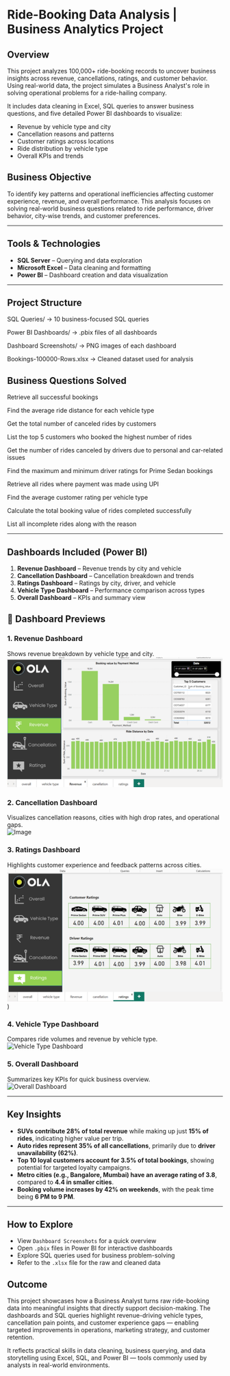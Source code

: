 # Ride-Booking Data Analysis | Business Analytics Project


## Overview  
This project analyzes 100,000+ ride-booking records to uncover business insights across revenue, cancellations, ratings, and customer behavior. Using real-world data, the project simulates a Business Analyst's role in solving operational problems for a ride-hailing company.  

It includes data cleaning in Excel, SQL queries to answer business questions, and five detailed Power BI dashboards to visualize:  
- Revenue by vehicle type and city  
- Cancellation reasons and patterns  
- Customer ratings across locations  
- Ride distribution by vehicle type  
- Overall KPIs and trends


## Business Objective  
To identify key patterns and operational inefficiencies affecting customer experience, revenue, and overall performance. This analysis focuses on solving real-world business questions related to ride performance, driver behavior, city-wise trends, and customer preferences.

---

## Tools & Technologies  
- **SQL Server** – Querying and data exploration  
- **Microsoft Excel** – Data cleaning and formatting  
- **Power BI** – Dashboard creation and data visualization  

---

## Project Structure 

SQL Queries/ → 10 business-focused SQL queries

Power BI Dashboards/ → .pbix files of all dashboards

Dashboard Screenshots/ → PNG images of each dashboard

Bookings-100000-Rows.xlsx → Cleaned dataset used for analysis



## Business Questions Solved

Retrieve all successful bookings

Find the average ride distance for each vehicle type

Get the total number of canceled rides by customers

List the top 5 customers who booked the highest number of rides

Get the number of rides canceled by drivers due to personal and car-related issues

Find the maximum and minimum driver ratings for Prime Sedan bookings

Retrieve all rides where payment was made using UPI

Find the average customer rating per vehicle type

Calculate the total booking value of rides completed successfully

List all incomplete rides along with the reason

---

## Dashboards Included (Power BI)  
1. **Revenue Dashboard** – Revenue trends by city and vehicle  
2. **Cancellation Dashboard** – Cancellation breakdown and trends  
3. **Ratings Dashboard** – Ratings by city, driver, and vehicle  
4. **Vehicle Type Dashboard** – Performance comparison across types  
5. **Overall Dashboard** – KPIs and summary view



## 📸 Dashboard Previews

### 1. Revenue Dashboard  
Shows revenue breakdown by vehicle type and city.  
![Image](https://github.com/Muskaank1106/Ride-and-Operations-Analytics/blob/main/Revenue%20DashB.png)

### 2. Cancellation Dashboard  
Visualizes cancellation reasons, cities with high drop rates, and operational gaps.  
![Image](Dashboard_Screenshots/Cancellation%20DashB.png)

### 3. Ratings Dashboard  
Highlights customer experience and feedback patterns across cities.  
![Image](https://github.com/Muskaank1106/Ride-and-Operations-Analytics/blob/main/Ratings%20DashB.png))

### 4. Vehicle Type Dashboard  
Compares ride volumes and revenue by vehicle type.  
![Vehicle Type Dashboard](Dashboard_Screenshots/Vehicle%20Type%20DashB.png)

### 5. Overall Dashboard  
Summarizes key KPIs for quick business overview.  
![Overall Dashboard](Dashboard_Screenshots/Overall%20DashB.png)

---

## Key Insights  
- **SUVs contribute 28% of total revenue** while making up just **15% of rides**, indicating higher value per trip.  
- **Auto rides represent 35% of all cancellations**, primarily due to **driver unavailability (62%)**.  
- **Top 10 loyal customers account for 3.5% of total bookings**, showing potential for targeted loyalty campaigns.  
- **Metro cities (e.g., Bangalore, Mumbai) have an average rating of 3.8**, compared to **4.4 in smaller cities**.  
- **Booking volume increases by 42% on weekends**, with the peak time being **6 PM to 9 PM**.


---

## How to Explore  
- View `Dashboard Screenshots` for a quick overview  
- Open `.pbix` files in Power BI for interactive dashboards  
- Explore SQL queries used for business problem-solving  
- Refer to the `.xlsx` file for the raw and cleaned data

  
 ## Outcome  
This project showcases how a Business Analyst turns raw ride-booking data into meaningful insights that directly support decision-making. The dashboards and SQL queries highlight revenue-driving vehicle types, cancellation pain points, and customer experience gaps — enabling targeted improvements in operations, marketing strategy, and customer retention.

It reflects practical skills in data cleaning, business querying, and data storytelling using Excel, SQL, and Power BI — tools commonly used by analysts in real-world environments.
